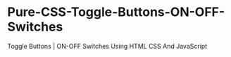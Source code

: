 # Pure-CSS-Toggle-Buttons-ON-OFF-Switches
Toggle Buttons | ON-OFF Switches Using HTML CSS And JavaScript 
